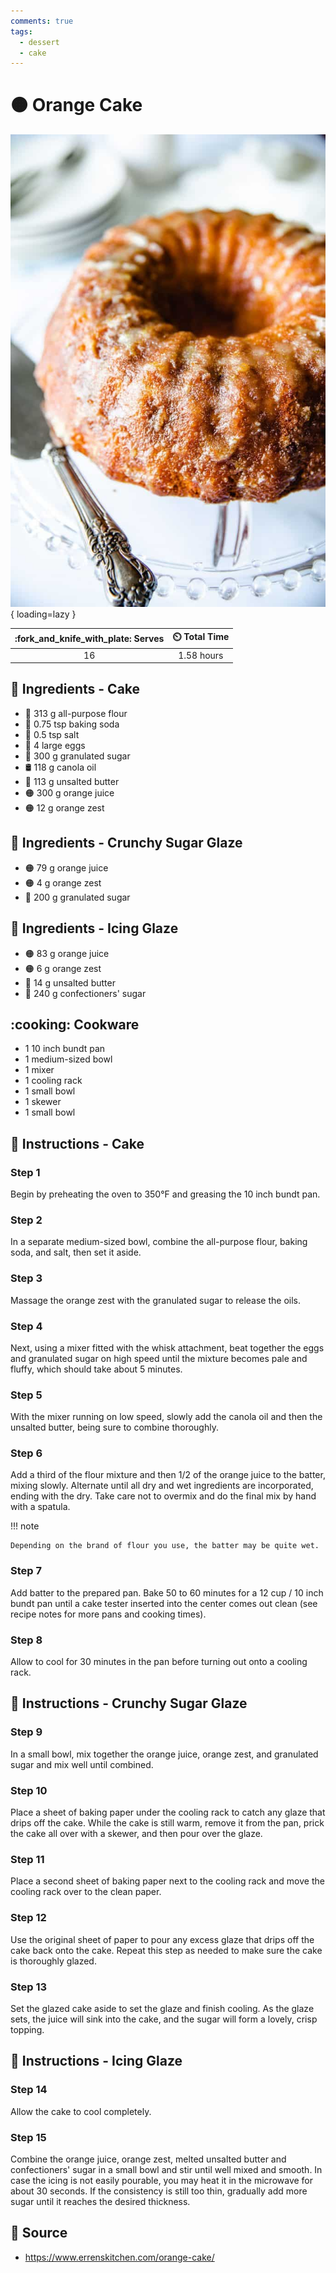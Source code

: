 ```yaml
---
comments: true
tags:
  - dessert
  - cake
---
```

# :orange_circle: Orange Cake

![Orange Cake][1]{ loading=lazy }

| :fork_and_knife_with_plate: Serves | :timer_clock: Total Time |
|:----------------------------------:|:-----------------------: |
| 16 | 1.58 hours |

## :salt: Ingredients - Cake

- :ear_of_rice: 313 g all-purpose flour
- :cup_with_straw: 0.75 tsp baking soda
- :salt: 0.5 tsp salt
- :egg: 4 large eggs
- :candy: 300 g granulated sugar
- :oil_drum: 118 g canola oil
- :butter: 113 g unsalted butter
- :orange_circle: 300 g orange juice
- :orange_circle: 12 g orange zest

## :salt: Ingredients - Crunchy Sugar Glaze

- :orange_circle: 79 g orange juice
- :orange_circle: 4 g orange zest
- :candy: 200 g granulated sugar

## :salt: Ingredients - Icing Glaze

- :orange_circle: 83 g orange juice
- :orange_circle: 6 g orange zest
- :butter: 14 g unsalted butter
- :candy: 240 g confectioners' sugar

## :cooking: Cookware

- 1 10 inch bundt pan
- 1 medium-sized bowl
- 1 mixer
- 1 cooling rack
- 1 small bowl
- 1 skewer
- 1 small bowl

## :pencil: Instructions - Cake

### Step 1

Begin by preheating the oven to 350°F and greasing the 10 inch bundt pan.

### Step 2

In a separate medium-sized bowl, combine the all-purpose flour, baking soda, and salt, then set it aside.

### Step 3

Massage the orange zest with the granulated sugar to release the oils.

### Step 4

Next, using a mixer fitted with the whisk attachment, beat together the eggs and granulated sugar on high speed until
the mixture becomes pale and fluffy, which should take about 5 minutes.

### Step 5

With the mixer running on low speed, slowly add the canola oil and then the unsalted butter, being sure to combine
thoroughly.

### Step 6

Add a third of the flour mixture and then 1/2 of the orange juice to the batter, mixing slowly. Alternate until
all dry and wet ingredients are incorporated, ending with the dry. Take care not to overmix and do the final
mix by hand with a spatula.

!!! note

    Depending on the brand of flour you use, the batter may be quite wet.

### Step 7

Add batter to the prepared pan. Bake 50 to 60 minutes for a 12 cup / 10 inch bundt pan until a cake tester inserted into
the center comes out clean (see recipe notes for more pans and cooking times).

### Step 8

Allow to cool for 30 minutes in the pan before turning out onto a cooling rack.

## :pencil: Instructions - Crunchy Sugar Glaze

### Step 9

In a small bowl, mix together the orange juice, orange zest, and granulated sugar and mix well until combined.

### Step 10

Place a sheet of baking paper under the cooling rack to catch any glaze that drips off the cake. While the cake is still
warm, remove it from the pan, prick the cake all over with a skewer, and then pour over the glaze.

### Step 11

Place a second sheet of baking paper next to the cooling rack and move the cooling rack over to the clean paper.

### Step 12

Use the original sheet of paper to pour any excess glaze that drips off the cake back onto the cake. Repeat this step as
needed to make sure the cake is thoroughly glazed.

### Step 13

Set the glazed cake aside to set the glaze and finish cooling. As the glaze sets, the juice will sink into the cake, and
the sugar will form a lovely, crisp topping.

## :pencil: Instructions - Icing Glaze

### Step 14

Allow the cake to cool completely.

### Step 15

Combine the orange juice, orange zest, melted unsalted butter and confectioners' sugar in a small bowl and stir until
well mixed and smooth. In case the icing is not easily pourable, you may heat it in the microwave for about 30 seconds.
If the consistency is still too thin, gradually add more sugar until it reaches the desired thickness.

## :link: Source

- <https://www.errenskitchen.com/orange-cake/>

[1]: <../../assets/images/orange-cake.jpg>
